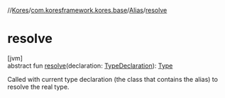 //[Kores](../../../index.md)/[com.koresframework.kores.base](../index.md)/[Alias](index.md)/[resolve](resolve.md)

# resolve

[jvm]\
abstract fun [resolve](resolve.md)(declaration: [TypeDeclaration](../-type-declaration/index.md)): [Type](https://docs.oracle.com/javase/8/docs/api/java/lang/reflect/Type.html)

Called with current type declaration (the class that contains the alias) to resolve the real type.
